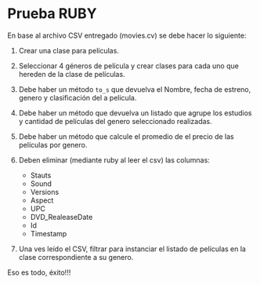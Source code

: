 # Prueba RUBY

En base al archivo CSV entregado (movies.cv) se debe hacer lo siguiente:


1. Crear una clase para películas.
2. Seleccionar 4 géneros de película y crear clases para cada uno que hereden de la clase de películas.
3. Debe haber un método `to_s` que devuelva el Nombre, fecha de estreno, genero y clasificación del a pelicula.
4. Debe haber un método que devuelva un listado que agrupe los estudios y cantidad de películas del genero seleccionado realizadas.
5. Debe haber un método que calcule el promedio de el precio de las películas por genero.
6. Deben eliminar (mediante ruby al leer el csv) las columnas:  
	- Stauts
	- Sound
	- Versions
	- Aspect
	- UPC
	- DVD_RealeaseDate
	- Id
	- Timestamp

7. Una ves leído el CSV, filtrar para instanciar el listado de películas en la clase correspondiente a su genero.

Eso es todo, éxito!!!